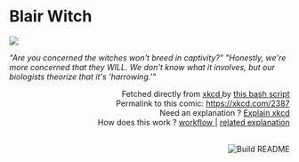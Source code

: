 # <b>Blair Witch</b>

[![](https://imgs.xkcd.com/comics/blair_witch.png)](https://xkcd.com/2387)

<i>&quot;Are you concerned the witches won&#39;t breed in captivity?&quot; &quot;Honestly, we&#39;re more concerned that they WILL. We don&#39;t know what it involves, but our biologists theorize that it&#39;s &#39;harrowing.&#39;&quot;</i>

<div align="right">
  Fetched directly from
  <a href="https://xkcd.com">
    xkcd
  </a>
  by
  <a href="https://github.com/Vanille-N/Vanille-N/blob/master/fetch">
    this bash script
  </a>
</div>
<div align="right">
  Permalink to this comic:
  <a href="https://xkcd.com/2387">
    https://xkcd.com/2387
  </a>
</div>
<div align="right">
  Need an explanation ?
  <a href="https://www.explainxkcd.com/wiki/index.php/2387">
    Explain xkcd
  </a>
</div>
<div align="right">
  How does this work ?
  <a href="https://github.com/Vanille-N/Vanille-N/blob/master/.github/workflows/build.yml">
    workflow
  </a>
  |
  <a href="https://simonwillison.net/2020/Jul/10/self-updating-profile-readme/">
    related explanation
  </a>
</div><br>

<a href="https://github.com/Vanille-N/Vanille-N/actions"><img src="https://github.com/Vanille-N/Vanille-N/workflows/Build%20README/badge.svg" align="right" alt="Build README"></a>
